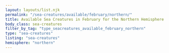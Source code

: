 ```yaml
---
layout: layouts/list.njk
permalink: "/sea-creatures/available/february/northern/"
title: Available Sea Creatures in February for the Northern Hemisphere
body_class: sea-creatures
filter_by_tag: "type_seacreatures_available_february_northern"
type: "sea-creatures"
listing: "sea-creatures"
hemisphere: "northern"
---
```

